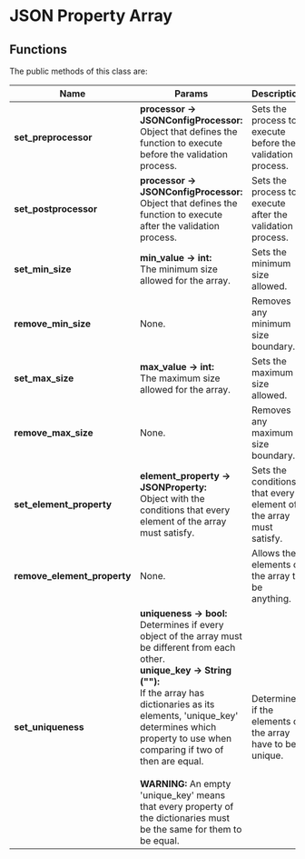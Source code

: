 # JSON Property Array
## Functions

The public methods of this class are:

| Name | Params | Description | Returns |
|-|-|-|-|
| **set_preprocessor** | **processor -> JSONConfigProcessor:** <br> Object that defines the function to execute before the validation process. | Sets the process to execute before the validation process. | Nothing. |
| **set_postprocessor** | **processor -> JSONConfigProcessor:** <br> Object that defines the function to execute after the validation process. | Sets the process to execute after the validation process. | Nothing. |
| **set_min_size** | **min_value -> int:** <br> The minimum size allowed for the array. | Sets the minimum size allowed. | Nothing. |
| **remove_min_size** | None. | Removes any minimum size boundary. | Nothing. |
| **set_max_size** | **max_value -> int:** <br> The maximum size allowed for the array. | Sets the maximum size allowed. | Nothing. |
| **remove_max_size** | None. | Removes any maximum size boundary. | Nothing. |
| **set_element_property** | **element_property -> JSONProperty:** <br> Object with the conditions that every element of the array must satisfy. | Sets the conditions that every element of the array must satisfy. | Nothing. |
| **remove_element_property** | None. | Allows the elements of the array to be anything. | Nothing. |
| **set_uniqueness** | **uniqueness -> bool:** <br> Determines if every object of the array must be different from each other. <br> **unique_key -> String (""):** <br> If the array has dictionaries as its elements, 'unique_key' determines which property to use when comparing if two of then are equal. <br><br> **WARNING:** An empty 'unique_key' means that every property of the dictionaries must be the same for them to be equal. | Determines if the elements of the array have to be unique. | Nothing.